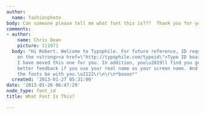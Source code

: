 ```yaml
---
author:
  name: fashionphoto
body: Can someone please tell me what font this is???  Thank you for your help.[img:sites/default/files/old-images/etnoline_5812.jpg]
comments:
- author:
    name: Chris Dean
    picture: 111971
  body: "Hi Robert. Welcome to Typophile. For future reference, ID requests are posted
    on the <strong><a href=\"http://typophile.com/typeid\">Type ID board</a></strong>.
    I have moved this one for you. In addition, you\u2019ll find you get more and
    better feedback if you use your real name as your screen name. And remember: May
    the fonts be with you.\u2122\r\n\r\n*boooo*"
  created: '2013-01-27 05:31:00'
date: '2013-01-26 06:47:29'
node_type: font_id
title: What Font Is This?

---
```

